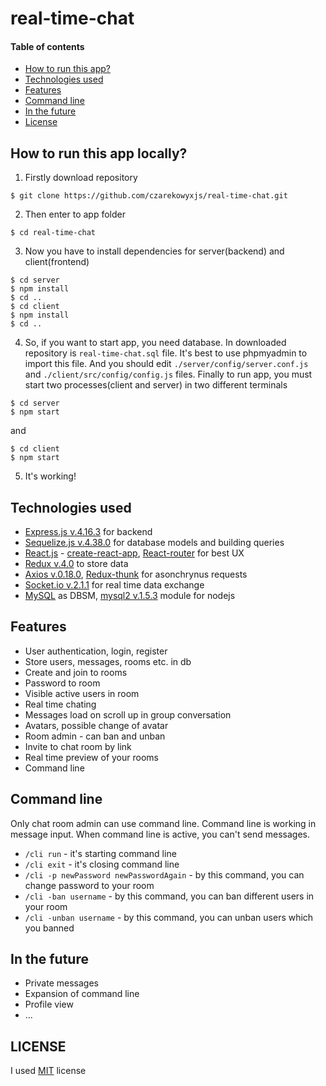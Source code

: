 # real-time-chat

#### Table of contents
* [How to run this app?](#how-to-run)
* [Technologies used](#technologies)
* [Features](#features)
* [Command line](#cli)
* [In the future](#future)
* [License](#license)

<a name="how-to-run"/>

## How to run this app locally?
1. Firstly download repository
```
$ git clone https://github.com/czarekowyxjs/real-time-chat.git
```
2. Then enter to app folder
```
$ cd real-time-chat
```
3. Now you have to install dependencies for server(backend) and client(frontend)
```
$ cd server
$ npm install
$ cd ..
$ cd client
$ npm install
$ cd ..
```
4. So, if you want to start app, you need database. In downloaded repository is `real-time-chat.sql` file. It's best to use phpmyadmin to import this file. And you should edit `./server/config/server.conf.js` and `./client/src/config/config.js` files.
Finally to run app, you must start two processes(client and server) in two different terminals
```
$ cd server
$ npm start
```
and
```
$ cd client
$ npm start
```
5. It's working!

<a name="technologies"/>

## Technologies used
* [Express.js v.4.16.3](https://expressjs.com) for backend
* [Sequelize.js v.4.38.0](http://docs.sequelizejs.com) for database models and building queries
* [React.js](https://reactjs.org) - [create-react-app](https://github.com/facebook/create-react-app), [React-router](https://github.com/ReactTraining/react-router) for best UX
* [Redux v.4.0](https://redux.js.org) to store data
* [Axios v.0.18.0](https://github.com/axios/axios), [Redux-thunk](https://github.com/reduxjs/redux-thunk) for asonchrynus requests
* [Socket.io v.2.1.1](https://socket.io) for real time data exchange
* [MySQL](https://www.mysql.com) as DBSM, [mysql2 v.1.5.3](https://www.npmjs.com/package/mysql2) module for nodejs

<a name="features"/>

## Features
* User authentication, login, register
* Store users, messages, rooms etc. in db
* Create and join to rooms
* Password to room
* Visible active users in room
* Real time chating
* Messages load on scroll up in group conversation
* Avatars, possible change of avatar
* Room admin - can ban and unban
* Invite to chat room by link
* Real time preview of your rooms
* Command line

<a name="cli"/>

## Command line

Only chat room admin can use command line. Command line is working in message input.
When command line is active, you can't send messages.
* `/cli run` - it's starting command line
* `/cli exit` - it's closing command line
* `/cli -p newPassword newPasswordAgain` - by this command, you can change password to your room
* `/cli -ban username` - by this command, you can ban different users in your room
* `/cli -unban username` - by this command, you can unban users which you banned

<a name="future"/>

## In the future
* Private messages
* Expansion of command line
* Profile view
* ...

<a name="license"/>

## LICENSE
I used [MIT](https://opensource.org/licenses/MIT) license
